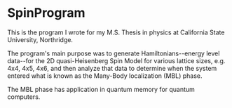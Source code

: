 # SpinProgram

This is the program I wrote for my M.S. Thesis in physics at California State University, Northridge.

The program's main purpose was to generate Hamiltonians--energy level data--for the 2D quasi-Heisenberg Spin Model for various lattice sizes, e.g. 4x4, 4x5, 4x6, and then analyze that data to determine when the system entered what is known as the Many-Body localization (MBL) phase.

The MBL phase has application in quantum memory for quantum computers.
